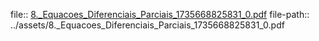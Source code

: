 file:: [8._Equacoes_Diferenciais_Parciais_1735668825831_0.pdf](../assets/8._Equacoes_Diferenciais_Parciais_1735668825831_0.pdf)
file-path:: ../assets/8._Equacoes_Diferenciais_Parciais_1735668825831_0.pdf
